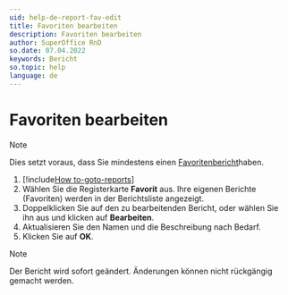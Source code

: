 ```yaml
---
uid: help-de-report-fav-edit
title: Favoriten bearbeiten
description: Favoriten bearbeiten
author: SuperOffice RnD
so.date: 07.04.2022
keywords: Bericht
so.topic: help
language: de
---
```


# Favoriten bearbeiten

> [!NOTE]
> Dies setzt voraus, dass Sie mindestens einen [Favoritenbericht][1]haben.

1. [!include[How to-goto-reports](../includes/goto-reports.md)]
2. Wählen Sie die Registerkarte **Favorit** aus. Ihre eigenen Berichte (Favoriten) werden in der Berichtsliste angezeigt.
3. Doppelklicken Sie auf den zu bearbeitenden Bericht, oder wählen Sie ihn aus und klicken auf **Bearbeiten**.
4. Aktualisieren Sie den Namen und die Beschreibung nach Bedarf.
5. Klicken Sie auf **OK**.

> [!NOTE]
> Der Bericht wird sofort geändert. Änderungen können nicht rückgängig gemacht werden.

<!-- Referenced links -->
[1]: add.md

<!-- Referenced images -->
